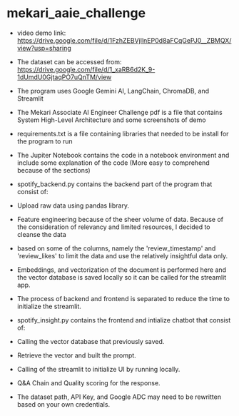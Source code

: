 # mekari_aaie_challenge

- video demo link: https://drive.google.com/file/d/1FzhZEBVjIlnEP0d8aFCqGePJ0__ZBMQX/view?usp=sharing
- The dataset can be accessed from: https://drive.google.com/file/d/1_xaRB6d2K_9-1dUmdU0GjtaqPO7uQnTM/view

- The program uses Google Gemini AI, LangChain, ChromaDB, and Streamlit

- The Mekari Associate AI Engineer Challenge pdf is a file that contains System High-Level Architecture and some screenshots of demo
- requirements.txt is a file containing libraries that needed to be install for the program to run
- The Jupiter Notebook contains the code in a notebook environment and include some explanation of the code (More easy to comprehend because of the sections)

- spotify_backend.py contains the backend part of the program that consist of:
-   Upload raw data using pandas library.
-   Feature engineering because of the sheer volume of data. Because of the consideration of relevancy and limited resources, I decided to cleanse the data
-   based on some of the columns, namely the 'review_timestamp' and 'review_likes' to limit the data and use the relatively insightful data only.
-   Embeddings, and vectorization of the document is performed here and the vector database is saved locally so it can be called for the streamlit app.
-   The process of backend and frontend is separated to reduce the time to initialize the streamlit.

- spotify_insight.py contains the frontend and intialize chatbot that consist of:
-   Calling the vector database that previously saved.
-   Retrieve the vector and built the prompt.
-   Calling of the streamlit to initialize UI by running locally.
-   Q&A Chain and Quality scoring for the response.

- The dataset path, API Key, and Google ADC may need to be rewritten based on your own credentials.

